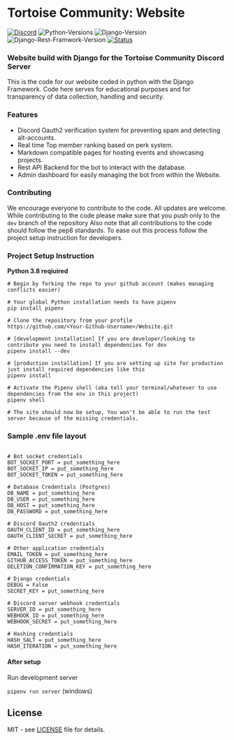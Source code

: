 # Tortoise Community: Website 
[![Discord](https://img.shields.io/static/v1?label=Tortoise%20Community&logo=discord&message=%3E2k%20members&color=%23FFB101&logoColor=7289da)](https://discord.gg/GQdZjmW)
![Python-Versions](https://img.shields.io/badge/python-3.8.3-blue?style=flat-square)
![Django-Version](https://img.shields.io/badge/django-3.0.7-%23042e24)
![Django-Rest-Framwork-Version](https://img.shields.io/badge/django%20rest%20framework-3.11.0-darkred)
[![Status](https://img.shields.io/website?url=https%3A%2F%2Ftortoisecommunity.com)][1]

### Website build with Django for the Tortoise Community Discord Server

This is the code for our website coded in python with the Django Framework. 
Code here serves for educational purposes and for transparency of data collection, handling and security.

### Features

* Discord Oauth2 verification system for preventing spam and detecting alt-accounts.
* Real time Top member ranking based on perk system.
* Markdown compatible pages for hosting events and showcasing projects.
* Rest API Backend for the bot to interact with the database.
* Admin dashboard for easily managing the bot from within the Website.

### Contributing

We encourage everyone to contribute to the code. All updates are welcome. 
While contributing to the code please make sure that you push only to the `dev` branch of the repository
Also note that all contributions to the code should follow the pep8 standards. 
To ease out this process follow the project setup instruction for developers.

### Project Setup Instruction

**Python 3.8 reqiuired**
```git
# Begin by forking the repo to your github account (makes managing conflicts easier)

# Your global Python installation needs to have pipenv
pip install pipenv

# Clone the repository from your profile 
https://github.com/<Your-Github-Username>/Website.git

# [development installation] If you are developer/looking to contribute you need to install dependencies for dev
pipenv install --dev

# [production installation] If you are setting up site for production just install required dependencies like this
pipenv install

# Activate the Pipenv shell (aka tell your terminal/whatever to use dependencies from the env in this project)
pipenv shell

# The site should now be setup, You won't be able to run the test server because of the missing credentials.

```
### Sample .env file layout
```.env

# Bot socket credentials 
BOT_SOCKET_PORT = put_something_here
BOT_SOCKET_IP = put_something_here
BOT_SOCKET_TOKEN = put_something_here

# Database Credentials (Postgres)
DB_NAME = put_something_here
DB_USER = put_something_here
DB_HOST = put_something_here
DB_PASSWORD = put_something_here

# Discord Oauth2 credentials
OAUTH_CLIENT_ID = put_something_here
OAUTH_CLIENT_SECRET = put_something_here

# Other application credentials 
EMAIL_TOKEN = put_something_here
GITHUB_ACCESS_TOKEN = put_something_here
DELETION_CONFIRMATION_KEY = put_something_here

# Django credentials
DEBUG = False
SECRET_KEY = put_something_here

# Discord server webhook credentials
SERVER_ID = put_something_here
WEBHOOK_ID = put_something_here
WEBHOOK_SECRET = put_something_here

# Hashing credentials
HASH_SALT = put_something_here
HASH_ITERATION = put_something_here
```

#### After setup 

Run development server 

`pipenv run server` (windows)

## License
MIT - see [LICENSE](https://github.com/Tortoise-Community/Website/blob/dev/LICENSE) file for details.

[1]: https://tortoisecommunity.com
